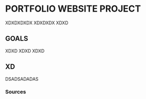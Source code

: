 # PORTFOLIO WEBSITE PROJECT
XDXDXDXDX
XDXDXDX
XDXD
## GOALS
XDXD
XDXD
XDXD
## XD
DSADSADADAS
### Sources
